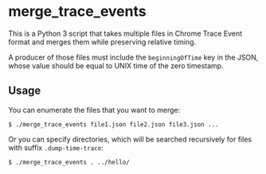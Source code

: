 # merge_trace_events

This is a Python 3 script that takes multiple files in Chrome Trace Event format
and merges them while preserving relative timing.

A producer of those files must include the `beginningOfTime` key in the JSON,
whose value should be equal to UNIX time of the zero timestamp.

## Usage

You can enumerate the files that you want to merge:

```
$ ./merge_trace_events file1.json file2.json file3.json ...
```

Or you can specify directories, which will be searched recursively for files
with suffix `.dump-time-trace`:

```
$ ./merge_trace_events . ../hello/
```
